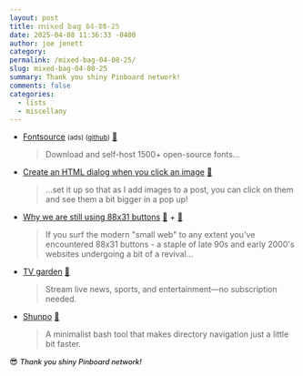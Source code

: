 ```yaml
---
layout: post
title: 𝕞𝕚𝕩𝕖𝕕 𝕓𝕒𝕘 𝟘𝟜-𝟘𝟠-𝟚𝟝
date: 2025-04-08 11:36:33 -0400
author: joe jenett
category: 
permalink: /mixed-bag-04-08-25/
slug: mixed-bag-04-08-25
summary: Thank you shiny Pinboard network!
comments: false
categories:
  - lists
  - miscellany
---
```

<ul class="links">
	<li><a title="Access a comprehensive library of web typefaces for free." href="https://fontsource.org/">Fontsource</a> <small>(ads) (<a href="https://github.com/fontsource/fontsource">github</a>)</small> <a title="source" href="https://pinboard.in/u:mateja">📌</a><blockquote><p>Download and self-host 1500+ open-source fonts...</p></blockquote></li>
	<li><a title="Cassidy Williams" href="https://cassidoo.co/post/html-dialog-on-image-click/">Create an HTML dialog when you click an image</a> <a title="source" href="https://pinboard.in/u:roger">📌</a><blockquote><p>...set it up so that as I add images to a post, you can click on them and see them a bit bigger in a pop up! </p></blockquote></li>
	<li><a title="ultrasciencelabs" href="https://ultrasciencelabs.com/lab-notes/why-we-are-still-using-88x31-buttons">Why we are still using 88x31 buttons</a> <a title="source" href="https://pinboard.in/u:ramblinggit">📌</a> + <a title="source" href="https://pinboard.in/u:fileformat">📌</a><blockquote><p>If you surf the modern "small web" to any extent you've encountered 88x31 buttons - a staple of late 90s and early 2000's websites undergoing a bit of a revival...</p></blockquote></li>
	<li><a title="Watch Global & Local Live TV Online for Free - tv.garden" href="https://tv.garden/">TV garden</a> <a title="source" href="https://pinboard.in/u:sdellis">📌</a><blockquote><p>Stream live news, sports, and entertainment—no subscription needed.</p></blockquote></li>
	<li><a title="GitHub - egurapha/Shunpo" href="https://github.com/egurapha/Shunpo">Shunpo</a> <a title="source" href="https://pinboard.in/u:tdjones">📌</a><blockquote><p>A minimalist bash tool that makes directory navigation just a little bit faster.</p></blockquote></li>
</ul>
<p>
😎 <span style="font-size:.9em;font-weight:500;font-style:italic;">Thank you shiny Pinboard network!</span>
</p>

<a style="display:none;" href="https://brid.gy/publish/mastodon"><small>(cross-posted to mastodon)</small></a>